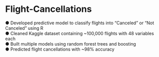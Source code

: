 # Flight-Cancellations
● Developed predictive model to classify flights into “Canceled” or “Not Canceled” using R  
● Cleaned Kaggle dataset containing ~100,000 flights with 48 variables each  
● Built multiple models using random forest trees and boosting  
● Predicted flight cancellations with ~98% accuracy  
